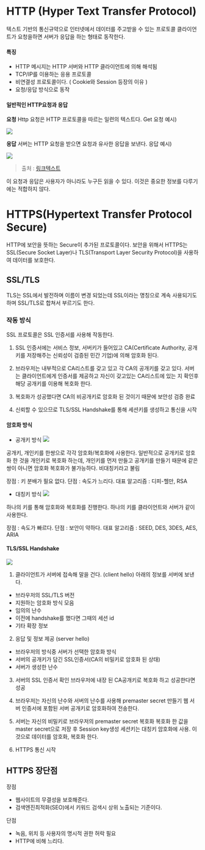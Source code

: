 # HTTP (Hyper Text Transfer Protocol)
텍스트 기반의 통신규약으로 인터넷에서 데이터를 주고받을 수 있는 프로토콜
클라이언트가 요청을하면 서버가 응답을 하는 형태로 동작한다.

#### 특징
- HTTP 메시지는 HTTP 서버와 HTTP 클라이언트에 의해 해석됨
- TCP/IP를 이용하는 응용 프로토콜
- 비연결성 프로토콜이다. ( Cookie와 Session 등장의 이유 )
- 요청/응답 방식으로 동작

#### 일반적인 HTTP요청과 응답
**요청**
Http 요청은 HTTP 프로토콜을 따르는 일련의 텍스트다.
Get 요청 예시)

![](https://velog.velcdn.com/images/i-am-jiwon/post/9ee90fd7-c1d3-41c2-830a-03f4aa178cd9/image.png)

**응답**
서버는 HTTP 요청을 받으면 요청과 유사한 응답을 보낸다.
응답 예시)

![](https://velog.velcdn.com/images/i-am-jiwon/post/a44d85c1-7310-479d-9869-06285378590b/image.png)

> 출처 : [링크텍스트](https://www.cloudflare.com/ko-kr/learning/ssl/why-is-http-not-secure/)

이 요청과 응답은 사용자가 아니라도 누구든 읽을 수 있다.
이것은 중요한 정보를 다루기에는 적합하지 않다.

# HTTPS(Hypertext Transfer Protocol Secure)
HTTP에 보안을 뜻하는 Secure이 추가된 프로토콜이다.
보안을 위해서 HTTPS는 SSL(Secure Socket Layer)나 TLS(Transport Layer Security Protocol)을 사용하여 데이터를 보호한다.

## SSL/TLS
TLS는 SSL에서 발전하며 이름이 변경 되었는데 SSL이라는 명칭으로 계속 사용되기도 하며 SSL/TLS로 합쳐서 부르기도 한다.

### **작동 방식**
SSL 프로토콜은 SSL 인증서를 사용해 작동한다.

1. SSL 인증서에는 서비스 정보, 서버키가 들어있고 CA(Certificate Authority, 공개키를 저장해주는 신뢰성이 검증된 민간 기업)에 의해 암호화 된다.

2. 브라우저는 내부적으로 CA리스트를 갖고 있고 각 CA의 공개키를 갖고 있다.
서버는 클라이언트에게 인증서를 제공하고 자신이 갖고있는 CA리스트에 있는 지 확인후 해당 공개키를 이용해 복호화 한다.

3. 복호화가 성공했다면 CA의 비공개키로 암호화 된 것이기 때문에 보안성 검증 완료

4. 신뢰할 수 있으므로 TLS/SSL Handshake를 통해 세션키를 생성하고 통신을 시작



#### **암호화 방식**
- 공개키 방식
![](https://velog.velcdn.com/images/i-am-jiwon/post/2006f912-c438-4d33-a99d-8ada62002b5e/image.png)

공개키, 개인키를 한쌍으로 각각 암호화/복호화에 사용한다.
일반적으로 공개키로 암호화 한 것을 개인키로 복호화 하는데, 개인키를 먼저 만들고 공개키를 만들기 때문에
같은 쌍이 아니면 암호화 복호화가 불가능하다.
비대칭키라고 불림

장점 : 키 분배가 필요 없다.
단점 : 속도가 느리다.
대표 알고리즘 : 디피-헬만, RSA

- 대칭키 방식
![](https://velog.velcdn.com/images/i-am-jiwon/post/f153a7e5-12bb-4ae6-9391-64bbe497ab67/image.png)

하나의 키를 통해 암호화와 복호화를 진행한다.
하나의 키를 클라이언트와 서버가 같이 사용한다.

장점 : 속도가 빠르다.
단점 : 보안이 약하다.
대표 알고리즘 : SEED, DES, 3DES, AES, ARIA

#### **TLS/SSL Handshake**
![](https://velog.velcdn.com/images/i-am-jiwon/post/e6866d21-cabd-4b88-b7fb-e93de805fdab/image.png)

1. 클라이언트가 서버에 접속해 말을 건다. (client hello)
아래의 정보를 서버에 보낸다.
- 브라우저의 SSL/TLS 버전
- 지원하는 암호화 방식 모음
- 임의의 난수
- 이전에 handshake를 했다면 그때의 세션 id
- 기타 확장 정보

2. 응답 및 정보 제공 (server hello)
- 브라우저의 방식중 서버가 선택한 암호화 방식
- 서버의 공개키가 담긴 SSL인증서(CA의 비밀키로 암호화 된 상태)
- 서버가 생성한 난수

3. 서버의 SSL 인증서 확인
브라우저에 내장 된 CA공개키로 복호화 하고 성공한다면 성공

4. 브라우저는 자신의 난수와 서버의 난수를 사용해 premaster secret 만들기
웹 서버 인증서에 포함된 서버 공개키로 암호화하여 전송한다.

5. 서버는 자신의 비밀키로 브라우저의 premaster secret 복호화
복호화 한 값을 master secret으로 저장 후 Session key생성
세션키는 대칭키 암호화에 사용. 이것으로 데이터를 암호화, 복호화 한다.

6. HTTPS 통신 시작

## HTTPS 장단점
장점
- 웹사이트의 무결성을 보호해준다.
- 검색엔진최적화(SEO)에서 키워드 검색시 상위 노출되는 기준이다.

단점
- 녹음, 위치 등 사용자의 명시적 권한 허락 필요
- HTTP에 비해 느리다.
